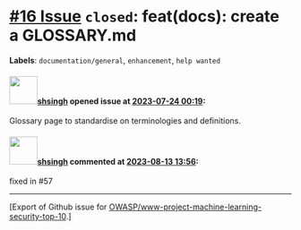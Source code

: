 # [\#16 Issue](https://github.com/OWASP/www-project-machine-learning-security-top-10/issues/16) `closed`: feat(docs): create a GLOSSARY.md
**Labels**: `documentation/general`, `enhancement`, `help wanted`


#### <img src="https://avatars.githubusercontent.com/u/412800?v=4" width="50">[shsingh](https://github.com/shsingh) opened issue at [2023-07-24 00:19](https://github.com/OWASP/www-project-machine-learning-security-top-10/issues/16):

Glossary page to standardise on terminologies and definitions.

#### <img src="https://avatars.githubusercontent.com/u/412800?v=4" width="50">[shsingh](https://github.com/shsingh) commented at [2023-08-13 13:56](https://github.com/OWASP/www-project-machine-learning-security-top-10/issues/16#issuecomment-1676367733):

fixed in #57


-------------------------------------------------------------------------------



[Export of Github issue for [OWASP/www-project-machine-learning-security-top-10](https://github.com/OWASP/www-project-machine-learning-security-top-10).]
